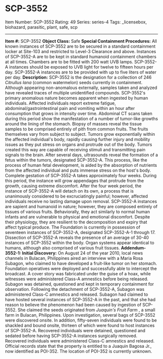 # SCP-3552
Item Number: SCP-3552
Rating: 49
Series: series-4
Tags: _licensebox, biohazard, parasitic, plant, safe, scp

---

**Item #:** SCP-3552
**Object Class:** Safe
**Special Containment Procedures:** All known instances of SCP-3552 are to be secured in a standard containment locker at Site-103 and restricted to Level-3 Clearance and above.
Instances of SCP-3552-A are to be kept in standard humanoid containment chambers at all times. Chambers are to be fitted with 200 watt UVB lamps. SCP-3552-A instances should be exposed to UVB light for twelve to fifteen hours per day. SCP-3552-A instances are to be provided with up to five liters of water per day.
**Description:** SCP-3552 is the designation for a collection of 246 _Citrullus lana_ (common watermelon) seeds currently in containment. Although appearing non-anomalous externally, samples taken and analyzed have revealed traces of multiple unidentified compounds.
SCP-3552's primary anomalous nature becomes apparent when ingested by human individuals. Affected individuals report extreme fatigue, abdominal/gastrointestinal pain and vomiting within an hour after consumption that grows in intensity over time. Abdominal CT scans taken during this period show the manifestation of a number of tumor-like growths around the lining of the stomach. Biopsy of masses reveal the tissue samples to be comprised entirely of pith from common fruits. The fruits themselves vary from subject to subject.
Tumors grow exponentially within the affected individual's body, rapidly causing further injury and mobility issues as they put stress on organs and protrude out of the body. Tumors created this way are capable of receiving stimuli and transmitting pain signals to the brain.
After several days, ultrasounds reveal the formation of a fetus within the tumors, designated SCP-3552-A. This process, like the process of human fetal development, is aided by the absorption of nutrients from the affected individual and puts immense stress on the host's body. Complete gestation of SCP-3552-A takes approximately four weeks. During this period, the instance will grow appendages that protrude from the growth, causing extreme discomfort. After the four week period, the instance of SCP-3552-A will detach on its own, a process that is unanimously considered to be excruciatingly painful; however, affected individuals receive no lasting damage upon removal.
SCP-3552-A instances are sapient and humanoid in nature; however, they are composed entirely of tissues of various fruits. Behaviorally, they act similarly to normal human infants and are vulnerable to physical and emotional discomfort. Despite their physiology, they are resilient to the decomposition and expiry that affect typical produce.
The Foundation is currently in possession of seventeen instances of SCP-3552-A, designated SCP-3552-A-1 through 17. Dissection of SCP-3552-A reveals the presence of an average of 30-40 instances of SCP-3552 within the body. Organ systems appear identical to humans, although also comprised of various fruit tissues.
**Addendum-3552-1: Initial Discovery:** On August 24 of the year 2010, local news channels in Bulacan, Philippines aired an interview with a Maria Rosa Subagon, who claimed to have developed a fruit-like tumor on her stomach. Foundation operatives were deployed and successfully able to intercept the broadcast. A cover story was fabricated under the guise of a hoax, while witnesses were administered Class-A amnestics before being released. Subagon was detained, questioned and kept in temporary containment for observation. Following the detachment of SCP-3552-A, Subagon was administered Class-C amnestics and released.
Subagon had claimed to have hosted several instances of SCP-3552-A in the past, and that she had reason to believe the phenomenon had been caused by ingestion of SCP-3552. She claimed the seeds originated from _Juaquin's Fruit Farm_ , a small farm in Bulacan, Philippines. Upon investigation, several bags of SCP-3552 were discovered onsite. In addition, fifty-seven individuals were found to be shackled and bound onsite, thirteen of which were found to host instances of SCP-3552-A. Recovered individuals were detained, questioned and sedated before having SCP-3552-A instances surgically removed. Recovered individuals were administered Class-C amnestics and released. Official records state that the property is entitled to a Juaquin Bagosa Jr., now identified as POI-352. The location of POI-352 is currently unknown.